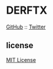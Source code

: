 # DERFTX

[GitHub][github] :: [Twitter][twitter]

## license

[MIT License][license]

[github]: https://github.com/derftx
[license]: https://github.com/derftx/derftx.github.io/blob/main/LICENSE
[twitter]: https://twitter.com/derftx
